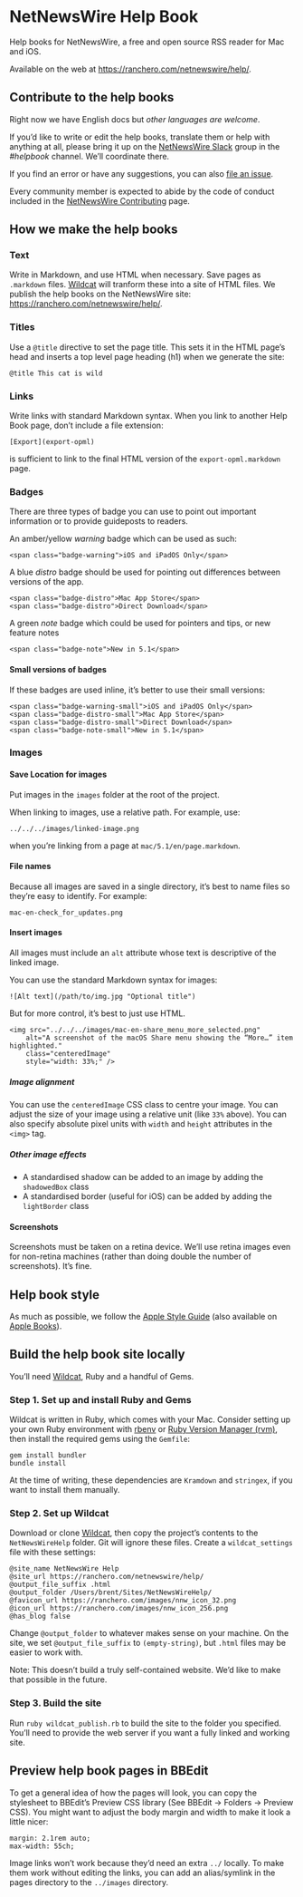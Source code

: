 # NetNewsWire Help Book

Help books for NetNewsWire, a free and open source RSS reader for Mac and iOS.

Available on the web at <https://ranchero.com/netnewswire/help/>.



Contribute to the help books
----------------------------

Right now we have English docs but *other languages are welcome*.

If you’d like to write or edit the help books, translate them or help with anything at all, please bring it up on the [NetNewsWire Slack][slack] group in the *#helpbook* channel. We’ll coordinate there.

If you find an error or have any suggestions, you can also [file an issue][issue].

Every community member is expected to abide by the code of conduct included in the [NetNewsWire Contributing][contrib] page.

[slack]: https://ranchero.com/netnewswire/slack
[contrib]: https://github.com/Ranchero-Software/NetNewsWire/blob/master/CONTRIBUTING.md
[issue]: https://github.com/Ranchero-Software/NetNewsWireHelp/issues


How we make the help books
--------------------------

### Text

Write in Markdown, and use HTML when necessary. Save pages as `.markdown` files. [Wildcat][wc] will tranform these into a site of HTML files. We publish the help books on the NetNewsWire site: <https://ranchero.com/netnewswire/help/>.

[wc]: https://github.com/brentsimmons/wildcat


### Titles

Use a `@title` directive to set the page title. This sets it in the HTML page’s head and inserts a top level page heading (h1) when we generate the site:

	@title This cat is wild
	

### Links

Write links with standard Markdown syntax. When you link to another Help Book page, don’t include a file extension:

	[Export](export-opml)

is sufficient to link to the final HTML version of the `export-opml.markdown` page.


### Badges

There are three types of badge you can use to point out important information or to provide guideposts to readers.

An amber/yellow *warning* badge which can be used as such:

	<span class="badge-warning">iOS and iPadOS Only</span>

A blue *distro* badge should be used for pointing out differences between versions of the app.

	<span class="badge-distro">Mac App Store</span>
	<span class="badge-distro">Direct Download</span>

A green *note* badge which could be used for pointers and tips, or new feature notes

	<span class="badge-note">New in 5.1</span>

#### Small versions of badges

If these badges are used inline, it’s better to use their small versions:

	<span class="badge-warning-small">iOS and iPadOS Only</span>
	<span class="badge-distro-small">Mac App Store</span>
	<span class="badge-distro-small">Direct Download</span>
	<span class="badge-note-small">New in 5.1</span>



### Images


#### Save Location for images

Put images in the `images` folder at the root of the project.

When linking to images, use a relative path. For example, use:

	../../../images/linked-image.png

when you’re linking from a page at `mac/5.1/en/page.markdown`.


#### File names

Because all images are saved in a single directory, it’s best to name files so they’re easy to identify. For example:

	mac-en-check_for_updates.png


#### Insert images

All images must include an `alt` attribute whose text is descriptive of the linked image.

You can use the standard Markdown syntax for images:

	![Alt text](/path/to/img.jpg "Optional title")
	
But for more control, it’s best to just use HTML.

	<img src="../../../images/mac-en-share_menu_more_selected.png"
    	alt="A screenshot of the macOS Share menu showing the “More…” item highlighted."
    	class="centeredImage"
    	style="width: 33%;" />

##### Image alignment

You can use the `centeredImage` CSS class to centre your image. You can adjust the size of your image using a relative unit (like `33%` above). You can also specify absolute pixel units with `width` and `height` attributes in the `<img>` tag.

##### Other image effects

- A standardised shadow can be added to an image by adding the `shadowedBox` class
- A standardised border (useful for iOS) can be added by adding the `lightBorder` class


#### Screenshots

Screenshots must be taken on a retina device. We’ll use retina images even for non-retina machines (rather than doing double the number of screenshots). It’s fine.



Help book style
---------------

As much as possible, we follow the [Apple Style Guide][asg] (also available on [Apple Books][asg-ab]).

[asg]: https://help.apple.com/applestyleguide/ "Apple Style Guide"
[asg-ab]: https://books.apple.com/jp/book/apple-style-guide/id1161855204?l=en "Apple Style Guide on Apple Books"



Build the help book site locally
--------------------------------

You’ll need [Wildcat][wc], Ruby and a handful of Gems.

### Step 1. Set up and install Ruby and Gems

Wildcat is written in Ruby, which comes with your Mac. Consider setting up your own Ruby environment with [rbenv][] or [Ruby Version Manager (rvm)][rvm], then install the required gems using the `Gemfile`:

	gem install bundler
	bundle install

At the time of writing, these dependencies are `Kramdown` and `stringex`, if you want to install them manually.

[rbenv]: https://github.com/rbenv/rbenv "rbenv/rbenv: Groom your app’s Ruby environment"
[rvm]: https://rvm.io/ "RVM: Ruby Version Manager - RVM Ruby Version Manager - Documentation"

### Step 2. Set up Wildcat

Download or clone [Wildcat][wc], then copy the project’s contents to the `NetNewsWireHelp` folder. Git will ignore these files. Create a `wildcat_settings` file with these settings:

	@site_name NetNewsWire Help
	@site_url https://ranchero.com/netnewswire/help/
	@output_file_suffix .html
	@output_folder /Users/brent/Sites/NetNewsWireHelp/
	@favicon_url https://ranchero.com/images/nnw_icon_32.png
	@icon_url https://ranchero.com/images/nnw_icon_256.png
	@has_blog false

Change `@output_folder` to whatever makes sense on your machine. On the site, we set `@output_file_suffix` to `(empty-string)`, but `.html` files may be easier to work with.

Note: This doesn’t build a truly self-contained website. We’d like to make that possible in the future.

### Step 3. Build the site

Run `ruby wildcat_publish.rb` to build the site to the folder you specified. You’ll need to provide the web server if you want a fully linked and working site.


Preview help book pages in BBEdit
---------------------------------

To get a general idea of how the pages will look, you can copy the stylesheet to BBEdit’s Preview CSS library (See BBEdit → Folders → Preview CSS). You might want to adjust the body margin and width to make it look a little nicer:

	margin: 2.1rem auto;
	max-width: 55ch;

Image links won’t work because they’d need an extra `../` locally. To make them work without editing the links, you can add an alias/symlink in the pages directory to the `../images` directory.